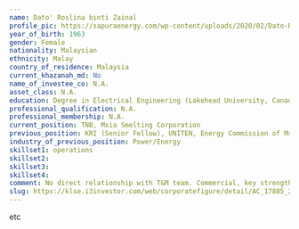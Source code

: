 ```yaml
---
name: Dato' Roslina binti Zainal
profile_pic: https://sapuraenergy.com/wp-content/uploads/2020/02/Dato-Roslina.png
year_of_birth: 1963 
gender: Female
nationality: Malaysian
ethnicity: Malay
country_of_residence: Malaysia 
current_khazanah_md: No
name_of_investee_co: N.A.
asset_class: N.A.
education: Degree in Electrical Engineering (Lakehead University, Canada), MBA (University of New England, Australia)
professional_qualification: N.A.
professional_membership: N.A.
current_position: TNB, Msia Smelting Corporation
previous_position: KRI (Senior Fellow), UNITEN, Energy Commission of Msia, TNB, Sapura Energy
industry_of_previous_position: Power/Energy
skillset1: operations
skillset2: 
skillset3: 
skillset4: 
comment: No direct relationship with T&M team. Commercial, key strength is industry regulatory (KeTTha), strong engagement skills & good relationship with KNB (source is Amran).
slug: https://klse.i3investor.com/web/corporatefigure/detail/AC_17885_2329504899?id=5347-6901-3395850919
---
```


etc